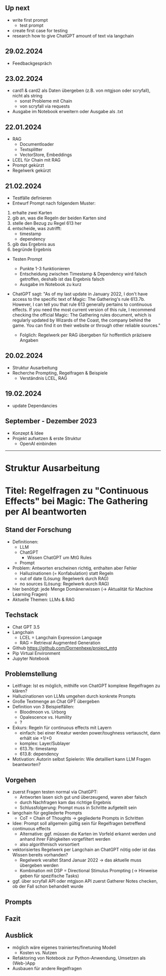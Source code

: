 ## Up next
- write first prompt
  - test prompt
- create first case for testing
- research how to give ChatGPT amount of text via langchain

## 29.02.2024
- Feedbackgespräch

## 23.02.2024
- card1 & card2 als Daten übergeben (z.B. von mtgjson oder scryfall), nicht als string
  - sonst Probleme mit Chain
  - von scryfall via requests
- Ausgabe im Notebook erweitern oder Ausgabe als .txt

## 22.01.2024
- RAG 
  - Documentloader
  - Textsplitter
  - VectorStore, Embeddings
- LCEL für Chain mit RAG
- Prompt gekürzt
- Regelwerk gekürzt

## 21.02.2024
- Testfälle definieren
- Entwurf Prompt nach folgendem Muster:
1. erhalte zwei Karten
2. gib an, was die Regeln der beiden Karten sind
3. stelle den Bezug zu Regel 613 her
4. entscheide, was zutrifft: 
    - timestamp
    - dependency
5. gib das Ergebnis aus
6. begründe Ergebnis

- Testen Prompt
  - Punkte 1-3 funktionieren
  - Entscheidung zwischen Timestamp & Dependency wird falsch getroffen, deshalb ist das Ergebnis falsch
  - Ausgabe im Notebook zu kurz

- ChatGPT sagt: "As of my last update in January 2022, I don't have access to the specific text of Magic: The Gathering's rule 613.7b. However, I can tell you that rule 613 generally pertains to continuous effects. If you need the most current version of this rule, I recommend checking the official Magic: The Gathering rules document, which is regularly updated by Wizards of the Coast, the company behind the game. You can find it on their website or through other reliable sources."
  - Folglich: Regelwerk per RAG übergeben für hoffentlich präzisere Angaben

## 20.02.2024
- Struktur Ausarbeitung
- Recherche Prompting, Regelfragen & Beispiele
  - Verständnis LCEL, RAG

## 19.02.2024
- update Dependancies

## September - Dezember 2023
- Konzept & Idee
- Projekt aufsetzen & erste Struktur
  - OpenAI einbinden

-----------------

# Struktur Ausarbeitung

# Titel: Regelfragen zu "Continuous Effects" bei Magic: The Gathering per AI beantworten

## Stand der Forschung
- Definitionen: 
  - LLM
  - ChatGPT
    - Wissen ChatGPT um MtG Rules
  - Prompt
- Problem: Antworten erscheinen richtig, enthalten aber Fehler
  - Halluzinationen (= Konfabulation) statt Regeln
  - out of date  (Lösung: Regelwerk durch RAG)
  - no sources (Lösung: Regelwerk durch RAG)
- hier benötigt: jede Menge Domänenwissen (-> Aktualität für Machine Learning Fragen)
- Aktuelle Themen: LLMs & RAG

## Techstack
- Chat GPT 3.5
- Langchain
  - LCEL = Langchain Expression Language
  - RAG = Retrieval Augmented Generation
- Github https://github.com/Dornenhexe/project_mtg 
- Pip Virtual Environment
- Jupyter Notebook

## Problemstellung
- Leitfrage: Ist es möglich, mithilfe von ChatGPT komplexe Regelfragen zu klären?
- Halluzinationen von LLMs umgehen durch konkrete Prompts 
- Große Textmenge an Chat GPT übergeben
- Definition von 3 Beispielfällen:
  - Bloodmoon vs. Urborg
  - Opalescence vs. Humility
  - ?
- Exkurs: Regeln für continuous effects mit Layern
  - einfach: bei einer Kreatur werden power/toughness vertauscht, dann erhält sie +1/+0
  - komplex: Layer/Sublayer
  - 613.7b: timestamp
  - 613.8: dependency
- Motivation: Autorin selbst Spielerin: Wie detailliert kann LLM Fragen beantworten?

## Vorgehen
- zuerst Fragen testen normal via ChatGPT: 
  - Antworten lasen sich gut und überzeugend, waren aber falsch
  - durch Nachfragen kam das richtige Ergebnis
  - Schlussfolgerung: Prompt muss in Schritte aufgeteilt sein
- langchain für gegliederte Prompts
  - CoT = Chain of Thoughts -> gegliederte Prompts in Schritten
- Idee: Prompt soll allgemein gültig sein für Regelfragen betreffend continuous effects
  - Alternative: ggf. müssen die Karten im Vorfeld erkannt werden und anhand ihrer Fähigkeiten vorgefiltert werden
  - also algorithmisch vorsortiert
- vektorisiertes Regelwerk per Langchain an ChatGPT nötig oder ist das Wissen bereits vorhanden?
  - Regelwerk veraltet Stand Januar 2022 -> das aktuelle muss übergeben werden
  - Kombination mit DSP = Directional Stimulus Prompting (-> Hinweise geben für spezifische Tasks)
- ggf. über scryfall API oder mtgjson API zuerst Gatherer Notes checken, ob der Fall schon behandelt wurde

## Prompts


## Fazit

## Ausblick
- möglich wäre eigenes trainiertes/finetuning Modell
  - Kosten vs. Nutzen
- Refaktoring von Notebook zur Python-Anwendung, Umsetzen als (Web-)App
- Ausbauen für andere Regelfragen